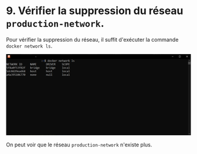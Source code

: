 # 9. Vérifier la suppression du réseau `production-network`. 

Pour vérifier la suppression du réseau, il suffit d'exécuter la commande `docker network ls`.

![](./assets/cli.png)

On peut voir que le réseau `production-network` n'existe plus.